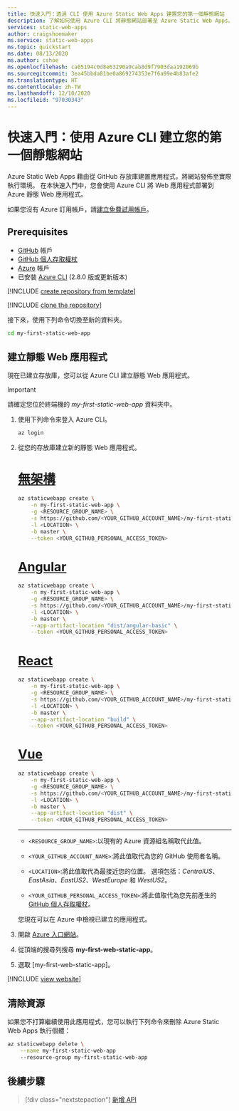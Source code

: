 ```yaml
---
title: 快速入門：透過 CLI 使用 Azure Static Web Apps 建置您的第一個靜態網站
description: 了解如何使用 Azure CLI 將靜態網站部署至 Azure Static Web Apps。
services: static-web-apps
author: craigshoemaker
ms.service: static-web-apps
ms.topic: quickstart
ms.date: 08/13/2020
ms.author: cshoe
ms.openlocfilehash: ca05194c0d8e63290a9cab8d9f7903daa192069b
ms.sourcegitcommit: 3ea45bbda81be0a869274353e7f6a99e4b83afe2
ms.translationtype: HT
ms.contentlocale: zh-TW
ms.lasthandoff: 12/10/2020
ms.locfileid: "97030343"
---
```

# <a name="quickstart-building-your-first-static-site-using-the-azure-cli"></a>快速入門：使用 Azure CLI 建立您的第一個靜態網站

Azure Static Web Apps 藉由從 GitHub 存放庫建置應用程式，將網站發佈至實際執行環境。 在本快速入門中，您會使用 Azure CLI 將 Web 應用程式部署到 Azure 靜態 Web 應用程式。

如果您沒有 Azure 訂用帳戶，請[建立免費試用帳戶](https://azure.microsoft.com/free)。

## <a name="prerequisites"></a>Prerequisites

- [GitHub](https://github.com) 帳戶
- [GitHub 個人存取權杖](https://docs.github.com/github/authenticating-to-github/creating-a-personal-access-token)
- [Azure](https://portal.azure.com) 帳戶
- 已安裝 [Azure CLI](/cli/azure/install-azure-cli?view=azure-cli-latest) (2.8.0 版或更新版本)

[!INCLUDE [create repository from template](../../includes/static-web-apps-get-started-create-repo.md)]

[!INCLUDE [clone the repository](../../includes/static-web-apps-get-started-clone-repo.md)]

接下來，使用下列命令切換至新的資料夾。

```bash
cd my-first-static-web-app
```

## <a name="create-a-static-web-app"></a>建立靜態 Web 應用程式

現在已建立存放庫，您可以從 Azure CLI 建立靜態 Web 應用程式。

> [!IMPORTANT]
> 請確定您位於終端機的 _my-first-static-web-app_ 資料夾中。

1. 使用下列命令來登入 Azure CLI。

    ```bash
    az login
    ```

1. 從您的存放庫建立新的靜態 Web 應用程式。

    # <a name="no-framework"></a>[無架構](#tab/vanilla-javascript)

    ```bash
    az staticwebapp create \
        -n my-first-static-web-app \
        -g <RESOURCE_GROUP_NAME> \
        -s https://github.com/<YOUR_GITHUB_ACCOUNT_NAME>/my-first-static-web-app \
        -l <LOCATION> \
        -b master \
        --token <YOUR_GITHUB_PERSONAL_ACCESS_TOKEN>
    ```

    # <a name="angular"></a>[Angular](#tab/angular)

    ```bash
    az staticwebapp create \
        -n my-first-static-web-app \
        -g <RESOURCE_GROUP_NAME> \
        -s https://github.com/<YOUR_GITHUB_ACCOUNT_NAME>/my-first-static-web-app \
        -l <LOCATION> \
        -b master \
        --app-artifact-location "dist/angular-basic" \
        --token <YOUR_GITHUB_PERSONAL_ACCESS_TOKEN>
    ```

    # <a name="react"></a>[React](#tab/react)

    ```bash
    az staticwebapp create \
        -n my-first-static-web-app \
        -g <RESOURCE_GROUP_NAME> \
        -s https://github.com/<YOUR_GITHUB_ACCOUNT_NAME>/my-first-static-web-app \
        -l <LOCATION> \
        -b master \
        --app-artifact-location "build" \
        --token <YOUR_GITHUB_PERSONAL_ACCESS_TOKEN>
    ```

    # <a name="vue"></a>[Vue](#tab/vue)

    ```bash
    az staticwebapp create \
        -n my-first-static-web-app \
        -g <RESOURCE_GROUP_NAME> \
        -s https://github.com/<YOUR_GITHUB_ACCOUNT_NAME>/my-first-static-web-app \
        -l <LOCATION> \
        -b master \
        --app-artifact-location "dist" \
        --token <YOUR_GITHUB_PERSONAL_ACCESS_TOKEN>
    ```

    ---

    - `<RESOURCE_GROUP_NAME>`:以現有的 Azure 資源組名稱取代此值。

    - `<YOUR_GITHUB_ACCOUNT_NAME>`:將此值取代為您的 GitHub 使用者名稱。

    - `<LOCATION>`:將此值取代為最接近您的位置。 選項包括：_CentralUS_、_EastAsia_、_EastUS2_、_WestEurope_ 和 _WestUS2_。

    - `<YOUR_GITHUB_PERSONAL_ACCESS_TOKEN>`:將此值取代為您先前產生的 [GitHub 個人存取權杖](https://docs.github.com/github/authenticating-to-github/creating-a-personal-access-token)。

    您現在可以在 Azure 中檢視已建立的應用程式。

1. 開啟 [Azure 入口網站](https://portal.azure.com)。

1. 從頂端的搜尋列搜尋 **my-first-web-static-app**。

1. 選取 [my-first-web-static-app]。

[!INCLUDE [view website](../../includes/static-web-apps-get-started-view-website.md)]

## <a name="clean-up-resources"></a>清除資源

如果您不打算繼續使用此應用程式，您可以執行下列命令來刪除 Azure Static Web Apps 執行個體：

```bash
az staticwebapp delete \
    --name my-first-static-web-app
    --resource-group my-first-static-web-app
```

## <a name="next-steps"></a>後續步驟

> [!div class="nextstepaction"]
> [新增 API](add-api.md)
